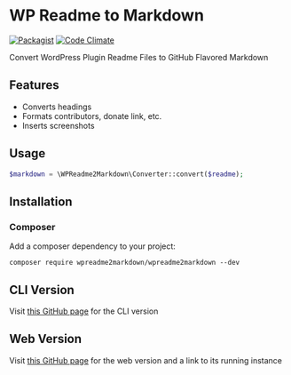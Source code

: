 # WP Readme to Markdown

[![Packagist](https://img.shields.io/packagist/v/wpreadme2markdown/wpreadme2markdown.svg?maxAge=2592000)](https://packagist.org/packages/wpreadme2markdown/wpreadme2markdown)
[![Code Climate](https://img.shields.io/codeclimate/maintainability/wpreadme2markdown/wp-readme-to-markdown.svg?maxAge=2592000)](https://codeclimate.com/github/wpreadme2markdown/wp-readme-to-markdown)

Convert WordPress Plugin Readme Files to GitHub Flavored Markdown

## Features

* Converts headings
* Formats contributors, donate link, etc.
* Inserts screenshots

## Usage

```php
$markdown = \WPReadme2Markdown\Converter::convert($readme);
```

## Installation

### Composer

Add a composer dependency to your project:

```
composer require wpreadme2markdown/wpreadme2markdown --dev
```

## CLI Version

Visit [this GitHub page](https://github.com/wpreadme2markdown/wp2md) for the CLI version

## Web Version

Visit [this GitHub page](https://github.com/wpreadme2markdown/web) for the web version and a link to its running instance
